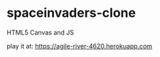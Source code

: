 spaceinvaders-clone
===================
HTML5 Canvas and JS

play it at: https://agile-river-4620.herokuapp.com
